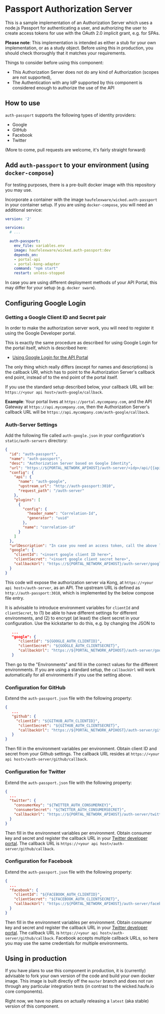 # Passport Authorization Server

This is a sample implementation of an Authorization Server which uses a node.js Passport for authenticating a user, and authorizing the user to create access tokens for use with the OAuth 2.0 implicit grant, e.g. for SPAs.

**Please note**: This implementation is intended as either a stub for your own implementation, or as a study object. Before using this in production, you should check thoroughly that it matches your requirements.  

Things to consider before using this component:

* This Authorization Server does not do any kind of Authorization (scopes are not supported),
* The Authentication with any IdP supported by this component is considered enough to authorize the use of the API

## How to use

`auth-passport` supports the following types of identity providers:

* Google
* GitHub
* Facebook
* Twitter

(More to come, pull requests are welcome, it's fairly straight forward)

## Add `auth-passport` to your environment (using `docker-compose`)

For testing purposes, there is a pre-built docker image with this repository you may use.

Incorporate a container with the image `haufelexware/wicked.auth-passport` in your container setup. If you are using `docker-compose`, you will need an additional service:

```yml
version: '2'

services:
  # ...

  auth-passport:
    env_file: variables.env
    image: haufelexware/wicked.auth-passport:dev
    depends_on:
    - portal-api
    - portal-kong-adapter
    command: "npm start"
    restart: unless-stopped
```

In case you are using different deployment methods of your API Portal, this may differ for your setup (e.g. `docker swarm`).

## Configuring Google Login

### Getting a Google Client ID and Secret pair

In order to make the authorization server work, you will need to register it using the Google Developer portal.

This is exactly the same procedure as described for using Google Login for the portal itself, which is described here:

* [Using Google Login for the API Portal](https://github.com/Haufe-Lexware/wicked.haufe.io/blob/master/doc/auth-google.md)

The only thing which really differs (except for names and descriptions) is the callback URI, which has to point to the Authorization Server's callback end point, instead of to the end point of the portal itself. 

If you use the standard setup described below, your callback URL will be: `https://<your api host>/auth-google/callback`.

**Example**: Your portal lives at `https://portal.mycompany.com`, and the API Gateway at `https://api.mycompany.com`, then the Authorization Server's callback URL will be `https://api.mycompany.com/auth-google/callback`.

### Auth-Server Settings

Add the following file called `auth-google.json` in your configuration's `static/auth-servers` directory:

```json
{
  "id": "auth-passport",
  "name": "auth-passport",
  "desc": "Authorization Server based on Google Identity",
  "url": "https://${PORTAL_NETWORK_APIHOST}/auth-server/<idp>/api/{{apiId}}?client_id=(your app's client id)",
  "config": {
    "api": {
      "name": "auth-google",
      "upstream_url": "http://auth-passport:3010",
      "request_path": "/auth-server"
    },
    "plugins": [
      {
        "config": {
          "header_name": "Correlation-Id",
          "generator": "uuid"
        },
        "name": "correlation-id"
      }
    ]
  },
  "urlDescription": "In case you need an access token, call the above link with your `client_id` (for the subscribed API) substituted in the link. In case the authentication with Google is successful, you will get called back at your registered `redirect_uri` with the access token attached in the fragment of the URI. Specify the desired `<idp>`, must be one of `google`, `github`, `twitter` or `facebook` (change to match what you need).",
  "google": {
    "clientId": "<insert google client ID here>",
    "clientSecret": "<insert google client secret here>",
    "callbackUrl": "https://${PORTAL_NETWORK_APIHOST}/auth-server/google/callback"
  }
}
```

This code will expose the authorization server via Kong, at `https://<your api host>/auth-server`, as an API. The upstream URL is defined as `http://auth-passport:3010`, which is implemented by the below compose file entry.

It is advisable to introduce environment variables for `clientId` and `clientSecret`, to (1) be able to have different settings for different environments, and (2) to encrypt (at least) the client secret in your configuration. Use the kickstarter to do this, e.g. by changing the JSON to 

```json
   ...
   "google": {
      "clientId": "${GOOGLE_AUTH_CLIENTID}",
      "clientSecret": "${GOOGLE_AUTH_CLIENTSECRET}",
      "callbackUrl": "https://${PORTAL_NETWORK_APIHOST}/auth-server/google/callback"
   }
```

Then go to the "Environments" and fill in the correct values for the different environments. If you are using a standard setup, the `callbackUrl` will work automatically for all environments if you use the setting above.

### Configuration for GitHub

Extend the `auth-passport.json` file with the following property:

```json
{
   ...
   "github": {
     "clientId": "${GITHUB_AUTH_CLIENTID}",
      "clientSecret": "${GITHUB_AUTH_CLIENTSECRET}",
      "callbackUrl": "https://${PORTAL_NETWORK_APIHOST}/auth-server/github/callback"
   }
}
```

Then fill in the environment variables per environment. Obtain client ID and secret from your Github settings. The callback URL resides at `https://<your api host>/auth-server/github/callback`.

### Configuration for Twitter

Extend the `auth-passport.json` file with the following property:

```json
{
  ...
  "twitter": {
    "consumerKey": "${TWITTER_AUTH_CONSUMERKEY}",
    "consumerSecret": "${TWITTER_AUTH_CONSUMERSECRET}",
    "callbackUrl": "https://${PORTAL_NETWORK_APIHOST}/auth-server/twitter/callback"
  }
}
```

Then fill in the environment variables per environment. Obtain consumer key and secret and register the callback URL in your [Twitter developer portal](https://apps.twitter.com). The callback URL is `https://<your api host>/auth-server/github/callback`.

### Configuration for Facebook

Extend the `auth-passport.json` file with the following property:

```json
{
  ...
  "facebook": {
    "clientId": "${FACEBOOK_AUTH_CLIENTID}",
    "clientSecret": "${FACEBOOK_AUTH_CLIENTSECRET}",
    "callbackUrl": "https://${PORTAL_NETWORK_APIHOST}/auth-server/facebook/callback"
  }
}
```

Then fill in the environment variables per environment. Obtain consumer key and secret and register the callback URL in your [Twitter developer portal](https://apps.twitter.com). The callback URL is `https://<your api host>/auth-server/github/callback`. Facebook accepts multiple callback URLs, so here you may use the same credentials for multiple environments.

## Using in production

If you have plans to use this component in production, it is (currently) advisable to fork your own version of the code and build your own docker image. This image is built directly off the `master` branch and does not run through any particular integration tests (in contrast to the wicked.haufe.io core components).

Right now, we have no plans on actually releasing a `latest` (aka stable) version of this component.